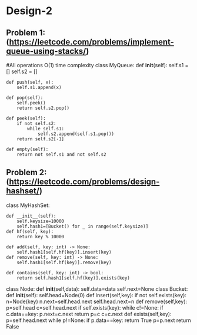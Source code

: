 # Design-2

## Problem 1: (https://leetcode.com/problems/implement-queue-using-stacks/)
#All operations O(1) time complexity
class MyQueue:
    def __init__(self):
        self.s1 = []
        self.s2 = []

    def push(self, x):
        self.s1.append(x)

    def pop(self):
        self.peek()
        return self.s2.pop()

    def peek(self):
        if not self.s2:
            while self.s1:
                self.s2.append(self.s1.pop())
        return self.s2[-1]        

    def empty(self):
        return not self.s1 and not self.s2


## Problem 2:(https://leetcode.com/problems/design-hashset/)

class MyHashSet:

    def __init__(self):
        self.keysize=10000
        self.hash1=[Bucket() for _ in range(self.keysize)]
    def hf(self, key):
        return key % 10000

    def add(self, key: int) -> None:
        self.hash1[self.hf(key)].insert(key)
    def remove(self, key: int) -> None:
        self.hash1[self.hf(key)].remove(key)

    def contains(self, key: int) -> bool:
        return self.hash1[self.hf(key)].exists(key)
class Node:
    def __init__(self,data):
        self.data=data
        self.next=None
class Bucket:
    def __init__(self):
        self.head=Node(0)
    def insert(self,key):
        if not self.exists(key):
            n=Node(key)
            n.next=self.head.next
            self.head.next=n
    def remove(self,key):
        p=self.head
        c=self.head.next
        if self.exists(key):
            while c!=None:
                if c.data==key:
                    p.next=c.next
                    return
                p=c
                c=c.next
    def exists(self,key):
        p=self.head.next
        while p!=None:
            if p.data==key:
                return True
            p=p.next
        return False


